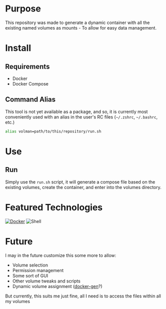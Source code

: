 # Purpose
This repository was made to generate a dynamic container with all the existing named volumes as mounts - To allow for easy data management.

# Install
## Requirements
- Docker
- Docker Compose

## Command Alias
This tool is not yet available as a package, and so, it is currently most conveniently used with an alias in the user's RC files (`~/.zshrc`, `~/.bashrc`, etc.)
```sh
alias volman=path/to/this/repository/run.sh
```

# Use
## Run
Simply use the `run.sh` script, it will generate a compose file based on the existing volumes, create the container, and enter into the volumes directory.

# Featured Technologies
[![Docker](https://img.shields.io/badge/docker-%230db7ed.svg?style=for-the-badge&logo=docker&logoColor=white)](https://github.com/DeanAyalon/verdaccio/pkgs/container/verdaccio)
![Shell](https://img.shields.io/badge/shell-%23121011.svg?style=for-the-badge&logo=gnu-bash&logoColor=white)


# Future
I may in the future customize this some more to allow:
- Volume selection 
- Permission management
- Some sort of GUI
- Other volume tweaks and scripts
- Dynamic volume assignment ([docker-gen](https://github.com/nginx-proxy/docker-gen)?)

But currently, this suits me just fine, all I need is to access the files within all my volumes